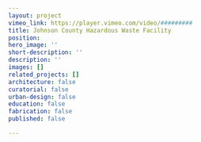 ```yaml
---
layout: project
vimeo_link: https://player.vimeo.com/video/#########
title: Johnson County Hazardous Waste Facility
position: 
hero_image: ''
short-description: ''
description: ''
images: []
related_projects: []
architecture: false
curatorial: false
urban-design: false
education: false
fabrication: false
published: false

---
```


